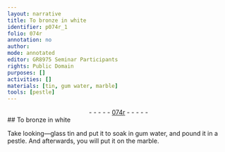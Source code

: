 ```yaml
---
layout: narrative
title: To bronze in white
identifier: p074r_1
folio: 074r
annotation: no
author:
mode: annotated
editor: GR8975 Seminar Participants
rights: Public Domain
purposes: []
activities: []
materials: [tin, gum water, marble]
tools: [pestle]
---
```


 <div class="folio" align="center">- - - - - <a href="http://gallica.bnf.fr/ark:/12148/btv1b10500001g/f153.image" target="_blank">074r</a> - - - - - </div> 
## To bronze in white

 
Take looking—glass <span class="material">tin</span> and put it to soak in <span class="material">gum water</span>, and pound it in a <span class="tool">pestle</span>. And afterwards, you will put it on the <span class="material">marble</span>.
 